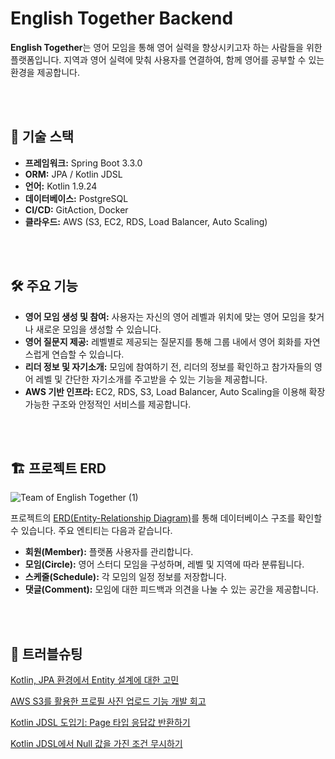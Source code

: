 # English Together Backend

**English Together**는 영어 모임을 통해 영어 실력을 향상시키고자 하는 사람들을 위한 플랫폼입니다. 지역과 영어 실력에 맞춰 사용자를 연결하여, 함께 영어를 공부할 수 있는 환경을 제공합니다.

<br><br>

## 🔧 **기술 스택**

- **프레임워크:** Spring Boot 3.3.0
- **ORM:** JPA / Kotlin JDSL
- **언어:** Kotlin 1.9.24
- **데이터베이스:** PostgreSQL
- **CI/CD:** GitAction, Docker
- **클라우드:** AWS (S3, EC2, RDS, Load Balancer, Auto Scaling)

<br><br>

## 🛠️ **주요 기능**

- **영어 모임 생성 및 참여:** 사용자는 자신의 영어 레벨과 위치에 맞는 영어 모임을 찾거나 새로운 모임을 생성할 수 있습니다.
- **영어 질문지 제공:** 레벨별로 제공되는 질문지를 통해 그룹 내에서 영어 회화를 자연스럽게 연습할 수 있습니다.
- **리더 정보 및 자기소개:** 모임에 참여하기 전, 리더의 정보를 확인하고 참가자들의 영어 레벨 및 간단한 자기소개를 주고받을 수 있는 기능을 제공합니다.
- **AWS 기반 인프라:** EC2, RDS, S3, Load Balancer, Auto Scaling을 이용해 확장 가능한 구조와 안정적인 서비스를 제공합니다.

<br><br>

## 🏗️ **프로젝트 ERD**
![Team of English Together (1)](https://github.com/user-attachments/assets/f73c8f55-2210-4c8e-b009-f3db3222f475)

프로젝트의 [ERD(Entity-Relationship Diagram)](https://www.erdcloud.com/d/EmXm8G9NfB5syqhZM)를 통해 데이터베이스 구조를 확인할 수 있습니다. 주요 엔티티는 다음과 같습니다.

- **회원(Member):** 플랫폼 사용자를 관리합니다.
- **모임(Circle):** 영어 스터디 모임을 구성하며, 레벨 및 지역에 따라 분류됩니다.
- **스케줄(Schedule):** 각 모임의 일정 정보를 저장합니다.
- **댓글(Comment):** 모임에 대한 피드백과 의견을 나눌 수 있는 공간을 제공합니다.

<br><br>

## 🧐 **트러블슈팅**

[Kotlin, JPA 환경에서 Entity 설계에 대한 고민](https://fun-coding-study.tistory.com/404)

[AWS S3를 활용한 프로필 사진 업로드 기능 개발 회고](https://fun-coding-study.tistory.com/405)

[Kotlin JDSL 도입기: Page 타입 응답값 반환하기](https://fun-coding-study.tistory.com/407)

[Kotlin JDSL에서 Null 값을 가진 조건 무시하기](https://fun-coding-study.tistory.com/408)
